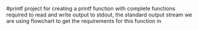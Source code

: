 #printf project for creating a printf function with complete functions required to read and write output to stdout, the standard output stream we are using flowchart to get the requirements for this function in 
